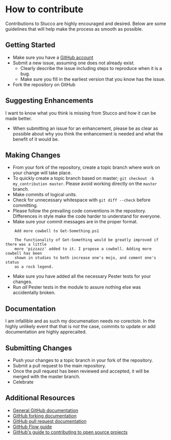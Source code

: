 # How to contribute

Contributions to Stucco are highly encouraged and desired.
Below are some guidelines that will help make the process as smooth as possible.

## Getting Started

- Make sure you have a [GitHub account](https://github.com/signup/free)
- Submit a new issue, assuming one does not already exist.
  - Clearly describe the issue including steps to reproduce when it is a bug.
  - Make sure you fill in the earliest version that you know has the issue.
- Fork the repository on GitHub

## Suggesting Enhancements

I want to know what you think is missing from Stucco and how it can be made better.

- When submitting an issue for an enhancement, please be as clear as possible about why you think the enhancement is needed and what the benefit of it would be.

## Making Changes

- From your fork of the repository, create a topic branch where work on your change will take place.
- To quickly create a topic branch based on master; `git checkout -b my_contribution master`.
  Please avoid working directly on the `master` branch.
- Make commits of logical units.
- Check for unnecessary whitespace with `git diff --check` before committing.
- Please follow the prevailing code conventions in the repository.
  Differences in style make the code harder to understand for everyone.
- Make sure your commit messages are in the proper format.

```
    Add more cowbell to Get-Something.ps1

    The functionality of Get-Something would be greatly improved if there was a little
    more 'pizzazz' added to it. I propose a cowbell. Adding more cowbell has been
    shown in studies to both increase one's mojo, and cement one's status
    as a rock legend.
```

- Make sure you have added all the necessary Pester tests for your changes.
- Run _all_ Pester tests in the module to assure nothing else was accidentally broken.

## Documentation

I am infallible and as such my documenation needs no corectoin.
In the highly unlikely event that that is _not_ the case, commits to update or add documentation are highly apprecaited.

## Submitting Changes

- Push your changes to a topic branch in your fork of the repository.
- Submit a pull request to the main repository.
- Once the pull request has been reviewed and accepted, it will be merged with the master branch.
- Celebrate

## Additional Resources

- [General GitHub documentation](https://help.github.com/)
- [GitHub forking documentation](https://guides.github.com/activities/forking/)
- [GitHub pull request documentation](https://help.github.com/send-pull-requests/)
- [GitHub Flow guide](https://guides.github.com/introduction/flow/)
- [GitHub's guide to contributing to open source projects](https://guides.github.com/activities/contributing-to-open-source/)

